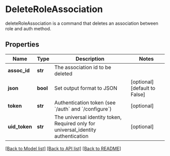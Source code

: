 # DeleteRoleAssociation

deleteRoleAssociation is a command that deletes an association between role and auth method.
## Properties
Name | Type | Description | Notes
------------ | ------------- | ------------- | -------------
**assoc_id** | **str** | The association id to be deleted | 
**json** | **bool** | Set output format to JSON | [optional] [default to False]
**token** | **str** | Authentication token (see &#x60;/auth&#x60; and &#x60;/configure&#x60;) | [optional] 
**uid_token** | **str** | The universal identity token, Required only for universal_identity authentication | [optional] 

[[Back to Model list]](../README.md#documentation-for-models) [[Back to API list]](../README.md#documentation-for-api-endpoints) [[Back to README]](../README.md)


